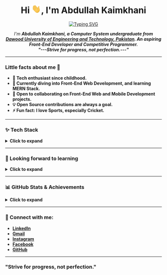 <h1 align="center">Hi <img src="https://raw.githubusercontent.com/ABSphreak/ABSphreak/master/gifs/Hi.gif" width="30px">, I'm Abdullah Kaimkhani</h1>
<p align="center">
<a href="https://git.io/typing-svg">
    <img src="https://readme-typing-svg.herokuapp.com?font=Fira+Code&pause=1000&center=true&random=false&width=435&lines=Computer+Systems+Engineering+Student;MERN+Stack+Developer;React+JS+%7C+Node+JS+%7C+MongoDB;Aspiring+Full+Stack+Developer" alt="Typing SVG" />
</a>
</p>

<p align="center">
  <em>
    I'm <b>Abdullah Kaimkhani</</b>, a <b>Computer System</b> undergraduate from <a href="https://duet.edu.pk/"> <b>Dawood University of Engineering and Technology</b>, Pakistan</a>.
    An aspiring <b>Front-End Developer</b> and <b>Competitive Programmer</b>.
    <br><b><i>"---Strive for progress, not perfection.---"</i></b>
  </em>
</p>

---

### Little facts about me 🧑
- 🧞 Tech enthusiast since childhood.
- 🔭 Currently diving into Front-End Web Development, and learning MERN Stack.
- 👯 Open to collaborating on Front-End Web and Mobile Development projects.
- 💡 Open Source contributions are always a goal.
- ⚡ Fun fact: I love Sports, especially Cricket.

---

### ✨ Tech Stack
<details>
<summary>Click to expand</summary>
<br>
<p align="center">
  <code><a href="https://www.javascript.com/" target="_blank"><img height="30" src="https://raw.githubusercontent.com/devicons/devicon/master/icons/javascript/javascript-plain.svg"></a></code>
  <code><a href="https://reactjs.org/" target="_blank"><img height="30" src="https://www.vectorlogo.zone/logos/reactjs/reactjs-icon.svg"></a></code>
  <code><a href="https://nextjs.org/" target="_blank"><img height="30" src="https://upload.wikimedia.org/wikipedia/commons/thumb/1/10/Cib-next-js_%28CoreUI_Icons_v1.0.0%29.svg/120px-Cib-next-js_%28CoreUI_Icons_v1.0.0%29.svg.png"></a></code>
  <code><a href="https://www.w3schools.com/html/" target="_blank"><img height="30" src="https://www.vectorlogo.zone/logos/w3_html5/w3_html5-icon.svg"></a></code>
  <code><a href="https://www.w3schools.com/css/" target="_blank"><img height="30" src="https://raw.githubusercontent.com/devicons/devicon/master/icons/css3/css3-original.svg"></a></code>
  <code><a href="https://firebase.google.com/" target="_blank"><img height="30" src="https://www.vectorlogo.zone/logos/firebase/firebase-icon.svg"></a></code>
  <code><a href="https://redux.js.org" target="_blank"><img height="30" src="https://raw.githubusercontent.com/devicons/devicon/master/icons/redux/redux-original.svg" alt="redux"></a></code>
  <code><a href="https://tailwindcss.com/" target="_blank"><img height="30" src="https://www.vectorlogo.zone/logos/tailwindcss/tailwindcss-icon.svg" alt="tailwind"></a></code>
  <code><a href="https://getbootstrap.com/" target="_blank"><img height="30" src="https://www.vectorlogo.zone/logos/getbootstrap/getbootstrap-icon.svg" alt="bootstrap"></a></code>
  <code><a href="https://nodejs.org/en/" target="_blank"><img height="30" src="https://www.vectorlogo.zone/logos/nodejs/nodejs-icon.svg"></a></code>
  <code><a href="https://git-scm.com/" target="_blank"><img height="30" src="https://www.vectorlogo.zone/logos/git-scm/git-scm-icon.svg"></a></code>
</p>
</details>

---

### 🌱 Looking forward to learning
<details>
<summary>Click to expand</summary>
<br>
<p align="center">
  <code><a href="https://nodejs.org/en" target="_blank"><img height="30" src="https://www.vectorlogo.zone/logos/nodejs/nodejs-icon.svg"></a></code>
  <code><a href="https://www.mongodb.com/" target="_blank"><img height="30" src="https://www.vectorlogo.zone/logos/mongodb/mongodb-icon.svg"></a></code>
  <code><a href="#"><img height="30" src="https://www.vectorlogo.zone/logos/mysql/mysql-icon.svg"></a></code>
  <code><a href="#"><img height="30" src="https://www.vectorlogo.zone/logos/php/php-icon.svg"></a></code>
</p>
</details>

---

### 📊 GitHub Stats & Achievements
<details>
<summary>Click to expand</summary>
  <br>
  <p align="center">
    <a href="https://github.com/MerajAli1">
      <img align="center" height="175px" src="https://github-readme-stats.vercel.app/api?username=MerajAli1&show_icons=true&hide_border=true&title_color=94b4a4&icon_color=FFFFFF&text_color=FFFFFF&bg_color=000000&count_private=true&include_all_commits=true"/>
    </a>
    <a href="https://github.com/MerajAli1">
      <img align="center" height="175px" src="https://github-readme-stats.vercel.app/api/top-langs/?username=MerajAli1&text_color=FFFFFF&bg_color=000000&title_color=94b4a4&langs_count=15&layout=compact&hide_border=true"/>
    </a>
  </p>
  <p align="center">
    <img align="center" src="https://github-readme-streak-stats.herokuapp.com/?user=MerajAli1&text_color=FFFFFF&bg_color=000000&title_color=94b4a4&langs_count=15&layout=compact&hide_border=true" alt="MerajAli1" />
  </p>
</details>

---

### 🤝 Connect with me:
- [LinkedIn](https://www.linkedin.com/in/abdullah-kaimkhani-017a89274/) 
- [Gmail](mailto:abdullahjavedkk@gmail.com) 
- [Instagram](https://www.instagram.com/abdullahkaimkhani/) 
- [Facebook](https://www.facebook.com/share/1MRZDR9172/?mibextid=wwXIfr) 
- [GitHub](https://github.com/Abdullah-Kaimkhani)

---

### "Strive for progress, not perfection."
